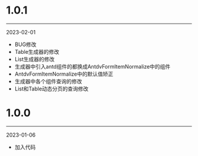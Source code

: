 # 1.0.1

***

2023-02-01

* BUG修改
* Table生成器的修改
* List生成器的修改
* 生成器中引入antd组件的都换成AntdvFormItemNormalize中的组件
* AntdvFormItemNormalize中的默认值矫正
* 生成器中各个组件查询的修改
* List和Table动态分页的查询修改

# 1.0.0

***

2023-01-06

* 加入代码
